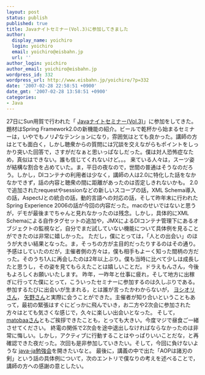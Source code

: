 ```yaml
---
layout: post
status: publish
published: true
title: Javaナイトセミナー(Vol.3)に参加してきました
author:
  display_name: yoichiro
  login: yoichiro
  email: yoichiro@eisbahn.jp
  url: ''
author_login: yoichiro
author_email: yoichiro@eisbahn.jp
wordpress_id: 332
wordpress_url: http://www.eisbahn.jp/yoichiro/?p=332
date: '2007-02-28 22:58:51 +0900'
date_gmt: '2007-02-28 13:58:51 +0900'
categories:
- Java
---
```


27日にSun用賀で行われた「
[Javaナイトセミナー(Vol.3)](http://www.nsug.or.jp/seminar/0702javasemi.html)」に参加をしてきた。
題材はSpring Framework2.0の新機能の紹介。ビールで乾杯から始まるセミナーは，いやでもノリ♪なテンションになり，雰囲気はとても良かった。講師の方はとても面白く，しかし聴衆からの質問には冗談を交えながらもポイントをしっかり突いた回答で，さすがだなぁと思いっぱなしだった。僕は対人恐怖症なため，真似はできない。誰も信じてくれないけど。。。
来ている人々は，スーツ姿が結構な割合を占めていた。ま，平日の夜なので，世間の普通はそうなのだろう。しかし，DIコンテナの利用者は少なく，講師の人は2.0に特化した話をなかなかできず，話の内容と聴衆の間に距離があったのは否定しきれないかも。
2.0で追加されたrequestやsessionなどの新しいスコープの話，XML Schema導入の話，AspectJとの統合の話，動的言語への対応の話，そして昨年末に行われたSpring Experience 2006の話が今回の内容だった。macのせいではないと思うが，デモが最後までちゃんと見れなかったのは残念。しかし，具体的にXML Schemaによる自作タグセットの追加や，JMXによるDIコンテナ管理下にあるオブジェクトの監視など，自分でまだ試していない機能について具体例を見ることができたのは非常に嬉しかった。
ただし，僕にとっては，「人との出会い」のほうが大きい結果となった。ま，そっちの方が主目的だったりするのはその通り。
予感はしていたのだが，主催者側の方々は，僕も相手もよーく知った間柄の方だった。そのうち1人に再会したのは2年以上ぶり。僕も当時に比べて少しは成長したと思うし，その姿を見てもらえたことは嬉しいことだ。ドラえもんさん，今後もよろしくお願いいたします。
昨年，一昨年と仕事に疲れ，そして地方に出稼ぎに行ってた僕にとって，こういったセミナーに参加するのは久しぶりである。参加するたびに出会いが生まれる，とは誰が言ったかわからないが，
[ヨシオリさん](http://yoshiori.org/blog/2007/02/java_vol3.php)，
[矢野さん](http://d.hatena.ne.jp/t_yano/)と実際に会うことができた。主催者が知り合いということもあって，最初の緊張はすぐにどっかに飛んでいき，お二方や2次会に参加された方々はとても気さくな感じで，久々に楽しい出会いとなった。
そして，
[matobaaさん](http://matobaa.tdiary.net/)ともご挨拶できたことも，とっても大きい。今度マジで昼食ご一緒させてください。
終電の関係で2次会を途中退出しなければならなかったのは非常に悔しい。しかし，アクティブに行動することはやっぱりいいことだな，と再確認できた夜だった。次回も是非参加していきたい。そして，今回に負けないような
[java-ja勉強会](http://java-ja.yoshiori.org/index.php?%E7%AC%AC%E4%B8%80%E5%9B%9E)を開きたいなと。
最後に，講義の中で出た「AOPは諸刃の剣」という話の具体例について，次のエントリで僕なりの考えを述べることで，講師の方への感謝の意としたい。
